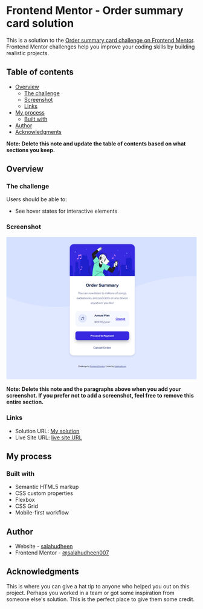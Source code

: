 # Frontend Mentor - Order summary card solution

This is a solution to the [Order summary card challenge on Frontend Mentor](https://www.frontendmentor.io/challenges/order-summary-component-QlPmajDUj). Frontend Mentor challenges help you improve your coding skills by building realistic projects. 

## Table of contents

- [Overview](#overview)
  - [The challenge](#the-challenge)
  - [Screenshot](#screenshot)
  - [Links](#links)
- [My process](#my-process)
  - [Built with](#built-with)
- [Author](#author)
- [Acknowledgments](#acknowledgments)

**Note: Delete this note and update the table of contents based on what sections you keep.**

## Overview

### The challenge

Users should be able to:

- See hover states for interactive elements

### Screenshot

![](./images/Screenshot.png)



**Note: Delete this note and the paragraphs above when you add your screenshot. If you prefer not to add a screenshot, feel free to remove this entire section.**

### Links

- Solution URL: [My solution  ](https://github.com/salahudheen007/order-summary)
- Live Site URL: [ live site URL ](https://salahudheen007.github.io/order-summary/)

## My process

### Built with

- Semantic HTML5 markup
- CSS custom properties
- Flexbox
- CSS Grid
- Mobile-first workflow





## Author

- Website - [salahudheen](https://www.your-site.com)
- Frontend Mentor - [@salahudheen007](https://www.frontendmentor.io/profile/salahudheen007)


## Acknowledgments

This is where you can give a hat tip to anyone who helped you out on this project. Perhaps you worked in a team or got some inspiration from someone else's solution. This is the perfect place to give them some credit.

